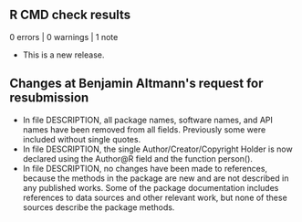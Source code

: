 ## R CMD check results

0 errors | 0 warnings | 1 note

* This is a new release.


## Changes at Benjamin Altmann's request for resubmission

* In file DESCRIPTION, all package names, software names, and API names have been removed from all fields. Previously some were included without single quotes.
* In file DESCRIPTION, the single Author/Creator/Copyright Holder is now declared using the Author@R field and the function person().
* In file DESCRIPTION, no changes have been made to references, because the methods in the package are new and are not described in any published works. Some of the package documentation includes references to data sources and other relevant work, but none of these sources describe the package methods.
